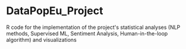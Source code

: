 # DataPopEu_Project
R code for the implementation of the project's statistical analyses (NLP methods, Supervised ML, Sentiment Analysis, Human-in-the-loop algorithm) and visualizations
